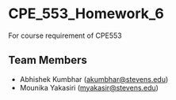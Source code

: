 # CPE_553_Homework_6
For course requirement of CPE553

## Team Members
* Abhishek Kumbhar (akumbhar@stevens.edu)
* Mounika Yakasiri (myakasir@stevens.edu)
